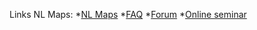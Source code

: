 Links NL Maps:
*[NL Maps](https://nlmaps.nl/)
*[FAQ](https://www.kadaster.nl/nlmaps)
*[Forum](https://pdokforum.geonovum.nl/c/nl-maps)
*[Online seminar](https://youtu.be/5olGQwt29aI)
